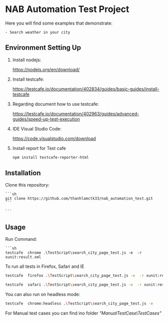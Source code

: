 # NAB Automation Test Project

Here you will find some examples that demonstrate:

    - Search weather in your city
 
## Environment Setting Up

1. Install nodejs:  

   https://nodejs.org/en/download/
  
2. Install testcafe:  

   https://testcafe.io/documentation/402834/guides/basic-guides/install-testcafe
    
3. Regarding document how to use testcafe:  

   https://testcafe.io/documentation/402963/guides/advanced-guides/speed-up-test-execution
    
4. IDE Visual Studio Code:  

   https://code.visualstudio.com/download 
    
5. Install report for Test cafe

   ```sh
   npm install testcafe-reporter-html
   ```

## Installation

Clone this repository:

    ```sh
    git clone https://github.com/thanhlamctk33/nab_automation_test.git
    ```

    ```

## Usage
Run Command:

    ```sh
    testcafe  chrome .\TestScript\search_city_page_test.js -e  -r xunit:result.xml
    
To run all tests in  Firefox, Safari and IE

```sh
testcafe  firefox .\TestScript\search_city_page_test.js -e  -r xunit:result.xml
```

```sh
testcafe  safari .\TestScript\search_city_page_test.js -e  -r xunit:result.xml
```
You can also run on headless mode:

```sh
testcafe  chrome:headless .\TestScript\search_city_page_test.js -e   
```

For Manual test cases you can find ino folder _"ManualTestCase\TestCases"_
